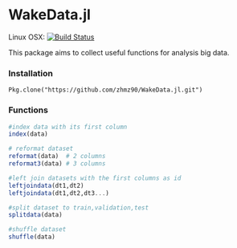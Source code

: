 # WakeData.jl

Linux OSX: [![Build Status](https://travis-ci.org/zhmz90/WakeData.jl.svg?branch=master)](https://travis-ci.org/zhmz90/WakeData.jl)

This package aims to collect useful functions for analysis big data.

### Installation

    Pkg.clone("https://github.com/zhmz90/WakeData.jl.git")
	
### Functions 

```Julia
#index data with its first column
index(data)

# reformat dataset
reformat(data)  # 2 columns
reformat3(data) # 3 columns

#left join datasets with the first columns as id
leftjoindata(dt1,dt2) 
leftjoindata(dt1,dt2,dt3...)

#split dataset to train,validation,test
splitdata(data)

#shuffle dataset 
shuffle(data)

```

	
